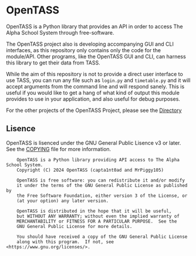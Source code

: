 # OpenTASS

OpenTASS is a Python library that provides an API in order to access The Alpha School System through free-software.

The OpenTASS project also is developing accompanying GUI and CLI interfaces, as this repository only contains only the code for the module/API. Other programs, like the OpenTASS GUI and CLI, can harness this library to get their data from TASS.

While the aim of this repository is not to provide a direct user interface to use TASS, you can run any file such as `login.py` and `timetable.py` and it will accept arguments from the command line and will respond sanely. This is useful if you would like to get a hang of what kind of output this module provides to use in your application, and also useful for debug purposes.

For the other projects of the OpenTASS Project, please see the [Directory](https://github.com/OpenTASS)

## Lisence

OpenTASS is lisenced under the GNU General Public Lisence v3 or later.
See the [COPYING](COPYING) file for more information.

```
    OpenTASS is a Python library providing API access to The Alpha School System.
    Copyright (C) 2024 OpenTASS (capta1nt0ad and MrPiggy105)

    OpenTASS is free software: you can redistribute it and/or modify
    it under the terms of the GNU General Public License as published by
    the Free Software Foundation, either version 3 of the License, or
    (at your option) any later version.

    OpenTASS is distributed in the hope that it will be useful,
    but WITHOUT ANY WARRANTY; without even the implied warranty of
    MERCHANTABILITY or FITNESS FOR A PARTICULAR PURPOSE.  See the
    GNU General Public License for more details.

    You should have received a copy of the GNU General Public License
    along with this program.  If not, see <https://www.gnu.org/licenses/>.
```
